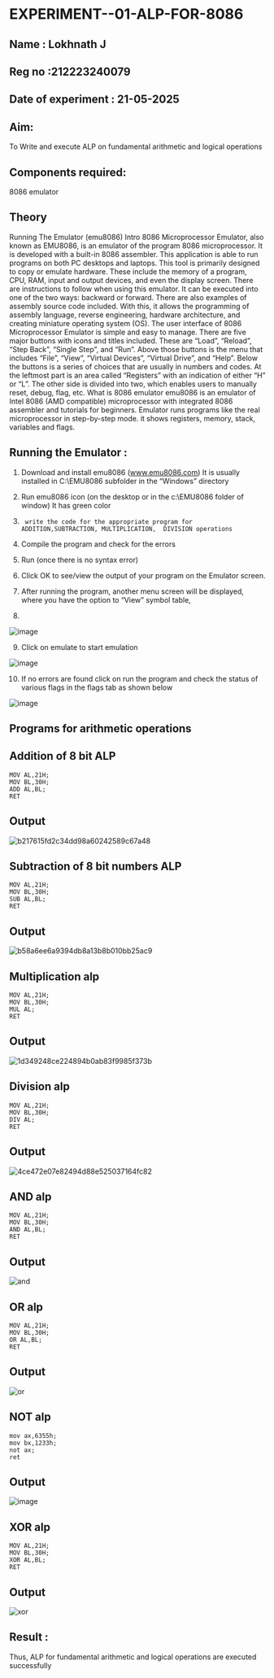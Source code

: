 # EXPERIMENT--01-ALP-FOR-8086

## Name : Lokhnath J
## Reg no :212223240079
## Date of experiment : 21-05-2025

## Aim: 
To Write and execute ALP on fundamental arithmetic and logical operations

## Components required:
8086  emulator 

## Theory 
Running The Emulator (emu8086) Intro 8086 Microprocessor Emulator, also known as EMU8086, is an emulator of the program 8086 microprocessor. It is developed with a built-in 8086 assembler. This application is able to run programs on both PC desktops and laptops. This tool is primarily designed to copy or emulate hardware. These include the memory of a program, CPU, RAM, input and output devices, and even the display screen. There are instructions to follow when using this emulator. It can be executed into one of the two ways: backward or forward. There are also examples of assembly source code included. With this, it allows the programming of assembly language, reverse engineering, hardware architecture, and creating miniature operating system (OS). The user interface of 8086 Microprocessor Emulator is simple and easy to manage. There are five major buttons with icons and titles included. These are “Load”, “Reload”, “Step Back”, “Single Step”, and “Run”. Above those buttons is the menu that includes “File”, “View”, “Virtual Devices”, “Virtual Drive”, and “Help”. Below the buttons is a series of choices that are usually in numbers and codes. At the leftmost part is an area called “Registers” with an indication of either “H” or “L”. The other side is divided into two, which enables users to manually reset, debug, flag, etc. What is 8086 emulator emu8086 is an emulator of Intel 8086 (AMD compatible) microprocessor with integrated 8086 assembler and tutorials for beginners. Emulator runs programs like the real microprocessor in step-by-step mode. it shows registers, memory, stack, variables and flags.


 ## Running the Emulator :
1.	Download and install emu8086 (www.emu8086.com) It is usually installed in C:\EMU8086 subfolder in the “Windows” directory
2.	  Run  emu8086 icon (on the desktop or in the c:\EMU8086 folder of window) It has green color 
 
 
3.		write the code for the appropriate program for ADDITION,SUBTRACTION, MULTIPLICATION,  DIVISION operations 

4.	 Compile the program and check for the errors 
5.	Run (once there is no syntax error) 

6.	Click OK to see/view the output of your program on the Emulator screen. 


7.	After running the program, another menu screen will be displayed, where you have the option to “View” symbol table,
8.	 


![image](https://user-images.githubusercontent.com/36288975/189273263-d65baae9-4b8f-4723-afb3-c0ffa4052b04.png)











9.	Click on emulate to start emulation








![image](https://user-images.githubusercontent.com/36288975/189273273-9bb36ec1-e2e8-4892-8d35-37707332bfdc.png)








10.	If no errors are found click on run the program and check the status of various flags in the flags tab as shown below 






![image](https://user-images.githubusercontent.com/36288975/189273277-113a2a33-4a40-4ff8-95a5-ecd3a1f504fe.png)







## Programs for arithmetic  operations

## Addition  of 8 bit ALP 
```
MOV AL,21H;
MOV BL,30H;
ADD AL,BL;
RET

```

## Output 

![b217615fd2c34dd98a60242589c67a48](https://github.com/user-attachments/assets/e73fbcd2-9f8a-4ae0-85ea-546d3ac36c8f)


## Subtraction   of 8 bit numbers  ALP 
 ```
MOV AL,21H;
MOV BL,30H;
SUB AL,BL;
RET
```

## Output
![b58a6ee6a9394db8a13b8b010bb25ac9](https://github.com/user-attachments/assets/5a4d9893-34bf-49ae-b6e3-b853deb141d1)

## Multiplication alp 
```
MOV AL,21H;
MOV BL,30H;
MUL AL;
RET
```
 ## Output 

![1d349248ce224894b0ab83f9985f373b](https://github.com/user-attachments/assets/5f3a2849-dd32-4162-99e6-941dac1c65c2)


## Division alp 
```
MOV AL,21H;
MOV BL,30H;
DIV AL;
RET
```
## Output  
![4ce472e07e82494d88e525037164fc82](https://github.com/user-attachments/assets/f44ca770-321c-4ae1-9a8b-ce1f3829d23a)


## AND alp
```
MOV AL,21H;
MOV BL,30H;
AND AL,BL;
RET
```
## Output
![and](https://github.com/user-attachments/assets/f79247c9-3781-44ff-a486-8cc2176fdf94)


## OR alp
```
MOV AL,21H;
MOV BL,30H;
OR AL,BL;
RET
```
## Output
![or](https://github.com/user-attachments/assets/17418480-3a30-4f6e-9208-4e8669de1c20)



## NOT alp
```
mov ax,6355h;
mov bx,1233h;
not ax;
ret
```
## Output
![image](https://github.com/user-attachments/assets/de244283-10e3-4d83-a427-2eaa91975ee1)

## XOR alp
```
MOV AL,21H;
MOV BL,30H;
XOR AL,BL;
RET
```
## Output
![xor](https://github.com/user-attachments/assets/0f7f13d3-016e-4150-bf4f-331d91d581a2)



## Result :
 Thus, ALP for fundamental arithmetic and logical operations are executed successfully
